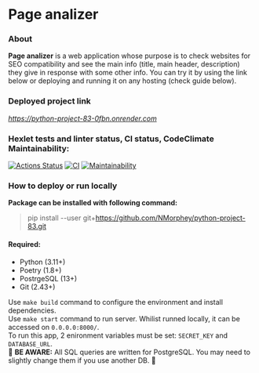 # Page analizer

### About
**Page analizer** is a web application whose purpose is to check websites for SEO compatibility and see the main info (title, main header, description) they give in response with some other info. You can try it by using the link below or deploying and running it on any hosting (check guide below).

### Deployed project link
*https://python-project-83-0fbn.onrender.com*

### Hexlet tests and linter status, CI status, CodeClimate Maintainability:
[![Actions Status](https://github.com/NMorphey/python-project-83/actions/workflows/hexlet-check.yml/badge.svg)](https://github.com/NMorphey/python-project-83/actions) [![CI](https://github.com/NMorphey/python-project-83/actions/workflows/CI.yml/badge.svg?event=push)](https://github.com/NMorphey/python-project-83/actions/workflows/CI.yml) [![Maintainability](https://api.codeclimate.com/v1/badges/f874dc84c273c4132ab0/maintainability)](https://codeclimate.com/github/NMorphey/python-project-83/maintainability)

### How to deploy or run locally
**Package can be installed with following command:**
>
> pip install --user git+https://github.com/NMorphey/python-project-83.git  
>
#### Required:
* Python (3.11+)
* Poetry (1.8+)
* PostrgeSQL (13+)
* Git (2.43+)  

Use `make build` command to configure the environment and install dependencies.  
Use `make start` command to run server. Whilist runned locally, it can be accessed on `0.0.0.0:8000/`.  
To run this app, 2 enironment variables must be set: `SECRET_KEY` and `DATABASE_URL`.  
🔴 **BE AWARE:** All SQL queries are written for PostgreSQL. You may need to slightly change them if you use another DB. 🔴

